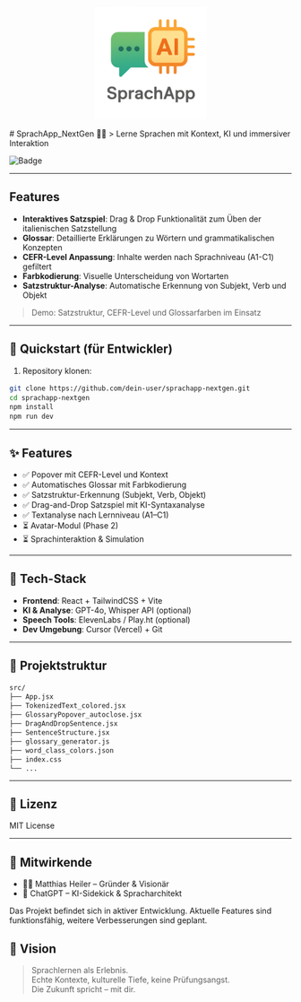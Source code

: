 <p align="center">
  <img src="public/logo.png" alt="App Logo" width="200"/>
</p>
# SprachApp_NextGen 💬✨
> Lerne Sprachen mit Kontext, KI und immersiver Interaktion

![Badge](https://img.shields.io/badge/Sprachlern-App-GPT--4o-blueviolet?style=flat-square)

---

## Features

- **Interaktives Satzspiel**: Drag & Drop Funktionalität zum Üben der italienischen Satzstellung
- **Glossar**: Detaillierte Erklärungen zu Wörtern und grammatikalischen Konzepten
- **CEFR-Level Anpassung**: Inhalte werden nach Sprachniveau (A1-C1) gefiltert
- **Farbkodierung**: Visuelle Unterscheidung von Wortarten
- **Satzstruktur-Analyse**: Automatische Erkennung von Subjekt, Verb und Objekt

> Demo: Satzstruktur, CEFR-Level und Glossarfarben im Einsatz

---

## 🚀 Quickstart (für Entwickler)

1. Repository klonen:
```bash
git clone https://github.com/dein-user/sprachapp-nextgen.git
cd sprachapp-nextgen
npm install
npm run dev
```

---

## ✨ Features

- ✅ Popover mit CEFR-Level und Kontext
- ✅ Automatisches Glossar mit Farbkodierung
- ✅ Satzstruktur-Erkennung (Subjekt, Verb, Objekt)
- ✅ Drag-and-Drop Satzspiel mit KI-Syntaxanalyse
- ✅ Textanalyse nach Lernniveau (A1–C1)
- ⏳ Avatar-Modul (Phase 2)
- ⏳ Sprachinteraktion & Simulation

---

## 🧱 Tech-Stack

- **Frontend**: React + TailwindCSS + Vite
- **KI & Analyse**: GPT-4o, Whisper API (optional)
- **Speech Tools**: ElevenLabs / Play.ht (optional)
- **Dev Umgebung**: Cursor (Vercel) + Git

---

## 📁 Projektstruktur

```
src/
├── App.jsx
├── TokenizedText_colored.jsx
├── GlossaryPopover_autoclose.jsx
├── DragAndDropSentence.jsx
├── SentenceStructure.jsx
├── glossary_generator.js
├── word_class_colors.json
├── index.css
└── ...
```

---

## 📄 Lizenz

MIT License

---

## 🤝 Mitwirkende

- 👨‍💻 Matthias Heiler – Gründer & Visionär
- 🤖 ChatGPT – KI-Sidekick & Spracharchitekt

Das Projekt befindet sich in aktiver Entwicklung. Aktuelle Features sind funktionsfähig, weitere Verbesserungen sind geplant.

## 🌟 Vision

> Sprachlernen als Erlebnis.  
> Echte Kontexte, kulturelle Tiefe, keine Prüfungsangst.  
> Die Zukunft spricht – mit dir.